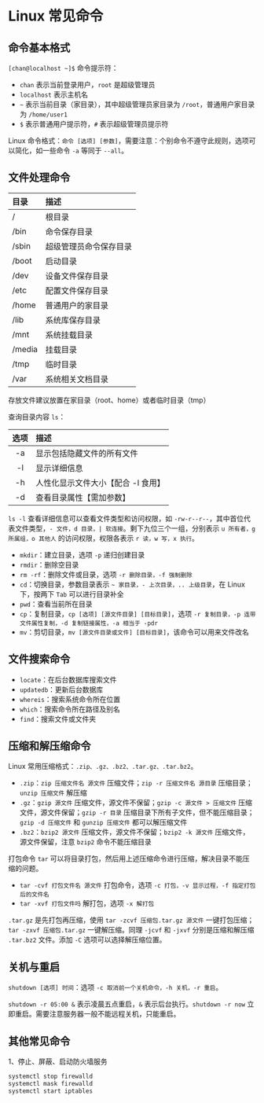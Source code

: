 # Linux 常见命令

## 命令基本格式

`[chan@localhost ~]$` 命令提示符：

- `chan` 表示当前登录用户，`root` 是超级管理员
- `localhost` 表示主机名
- `~` 表示当前目录（家目录），其中超级管理员家目录为 `/root`，普通用户家目录为 `/home/user1`
- `$` 表示普通用户提示符，`#` 表示超级管理员提示符

Linux 命令格式：`命令 [选项] [参数]`，需要注意：个别命令不遵守此规则，选项可以简化，如一些命令 `-a` 等同于 `--all`。

## 文件处理命令

| 目录   | 描述                   |
| :----- | :--------------------- |
| /      | 根目录                 |
| /bin   | 命令保存目录           |
| /sbin  | 超级管理员命令保存目录 |
| /boot  | 启动目录               |
| /dev   | 设备文件保存目录       |
| /etc   | 配置文件保存目录       |
| /home  | 普通用户的家目录       |
| /lib   | 系统库保存目录         |
| /mnt   | 系统挂载目录           |
| /media | 挂载目录               |
| /tmp   | 临时目录               |
| /var   | 系统相关文档目录       |

存放文件建议放置在家目录（root、home）或者临时目录（tmp）

查询目录内容 `ls`：

| 选项 | 描述                               |
| :--: | :--------------------------------- |
|  -a  | 显示包括隐藏文件的所有文件         |
|  -l  | 显示详细信息                       |
|  -h  | 人性化显示文件大小【配合 -l 食用】 |
|  -d  | 查看目录属性【需加参数】           |

`ls -l` 查看详细信息可以查看文件类型和访问权限，如 `-rw-r--r--`，其中首位代表文件类型，`- 文件，d 目录，| 软连接`。剩下九位三个一组，分别表示 `u 所有者，g 所属组，o 其他人` 的访问权限，权限各表示 `r 读，w 写，x 执行`。

- `mkdir`：建立目录，选项 `-p` 递归创建目录
- `rmdir`：删除空目录
- `rm -rf`：删除文件或目录，选项 `-r 删除目录，-f 强制删除`
- `cd`：切换目录，参数目录表示 `~ 家目录，- 上次目录，.. 上级目录`，在 Linux 下，按两下 `Tab` 可以进行目录补全
- `pwd`：查看当前所在目录
- `cp`：复制目录，`cp [选项] [源文件目录] [目标目录]`，选项 `-r 复制目录，-p 连带文件属性复制，-d 复制链接属性，-a 相当于 -pdr`
- `mv`：剪切目录，`mv [源文件目录或文件] [目标目录]`，该命令可以用来文件改名

## 文件搜索命令

- `locate`：在后台数据库搜索文件
- `updatedb`：更新后台数据库
- `whereis`：搜索系统命令所在位置
- `which`：搜索命令所在路径及别名
- `find`：搜索文件或文件夹

## 压缩和解压缩命令

Linux 常用压缩格式：`.zip、.gz、.bz2、.tar.gz、.tar.bz2`。

- `.zip`：`zip 压缩文件名 源文件` 压缩文件；`zip -r 压缩文件名 源目录` 压缩目录；`unzip 压缩文件` 解压缩
- `.gz`：`gzip 源文件` 压缩文件，源文件不保留；`gzip -c 源文件 > 压缩文件` 压缩文件，源文件保留；`gzip -r 目录` 压缩目录下所有子文件，但不能压缩目录；`gzip -d 压缩文件` 和 `gunzip 压缩文件` 都可以解压缩文件
- `.bz2`：`bzip2 源文件` 压缩文件，源文件不保留；`bzip2 -k 源文件` 压缩文件，源文件保留，注意 `bzip2` 命令不能压缩目录

打包命令 `tar` 可以将目录打包，然后用上述压缩命令进行压缩，解决目录不能压缩的问题。

- `tar -cvf 打包文件名 源文件` 打包命令，选项 `-c 打包，-v 显示过程，-f 指定打包后的文件名`
- `tar -xvf 打包文件吗` 解打包，选项 `-x 解打包`

`.tar.gz` 是先打包再压缩，使用 `tar -zcvf 压缩包.tar.gz 源文件` 一键打包压缩；`tar -zxvf 压缩包.tar.gz` 一键解压缩。同理 `-jcvf` 和 `-jxvf` 分别是压缩和解压缩 `.tar.bz2` 文件。添加 `-C` 选项可以选择解压缩位置。

## 关机与重启

`shutdown [选项] 时间`：选项 `-c 取消前一个关机命令，-h 关机，-r 重启`。

`shutdown -r 05:00 &` 表示凌晨五点重启，`&` 表示后台执行。`shutdown -r now` 立即重启。需要注意服务器一般不能远程关机，只能重启。

## 其他常见命令

1、停止、屏蔽、启动防火墙服务

```bash
systemctl stop firewalld
systemctl mask firewalld
systemctl start iptables
```
